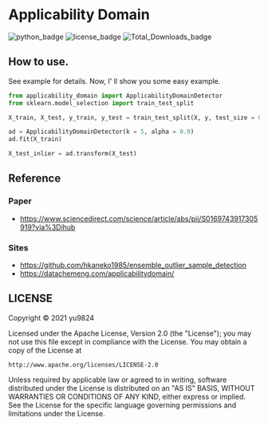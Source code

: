 # Applicability Domain

![python_badge](https://img.shields.io/pypi/pyversions/applicability-domain)
![license_badge](https://img.shields.io/pypi/l/applicability-domain)
![Total_Downloads_badge](https://pepy.tech/badge/applicability-domain)

## How to use.
See example for details.
Now, I' ll show you some easy example.

```python
from applicability_domain import ApplicabilityDomainDetector
from sklearn.model_selection import train_test_split

X_train, X_test, y_train, y_test = train_test_split(X, y, test_size = 0.2, random_state = SEED)

ad = ApplicabilityDomainDetector(k = 5, alpha = 0.9)
ad.fit(X_train)

X_test_inlier = ad.transform(X_test)
```

## Reference
### Paper
* https://www.sciencedirect.com/science/article/abs/pii/S0169743917305919?via%3Dihub

### Sites
* https://github.com/hkaneko1985/ensemble_outlier_sample_detection
* https://datachemeng.com/applicabilitydomain/


## LICENSE
Copyright © 2021 yu9824

Licensed under the Apache License, Version 2.0 (the "License");
you may not use this file except in compliance with the License.
You may obtain a copy of the License at

    http://www.apache.org/licenses/LICENSE-2.0

Unless required by applicable law or agreed to in writing, software
distributed under the License is distributed on an "AS IS" BASIS,
WITHOUT WARRANTIES OR CONDITIONS OF ANY KIND, either express or implied.
See the License for the specific language governing permissions and
limitations under the License.